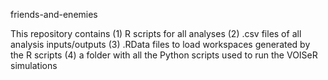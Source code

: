 friends-and-enemies

This repository contains
(1) R scripts for all analyses 
(2) .csv files of all analysis inputs/outputs 
(3) .RData files to load workspaces generated by the R scripts
(4) a folder with all the Python scripts used to run the VOISeR simulations
